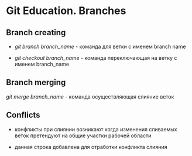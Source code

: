 # Git Education. Branches

## Branch creating
* *git branch branch_name* - команда для ветки с именем branch name

* *git checkout branch_name* - команда переключающая на ветку с именем branch_name

## Branch merging

*git merge branch_name* -  команда осуществляющая слияние веток
## Conflicts

* конфликты при слиянии возникают когда изменения сливаемых веток претендуют на общие участки рабочей области

* данная строка добавлена для отработки конфликта слияния